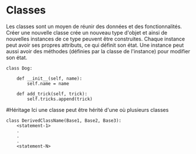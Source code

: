 # Classes
Les classes sont un moyen de réunir des données et des fonctionnalités. Créer une nouvelle classe crée un nouveau type d'objet et ainsi de nouvelles instances de ce type peuvent être construites. Chaque instance peut avoir ses propres attributs, ce qui définit son état. Une instance peut aussi avoir des méthodes (définies par la classe de l'instance) pour modifier son état.
```
class Dog:

    def __init__(self, name):
        self.name = name

    def add_trick(self, trick):
        self.tricks.append(trick)
```

#Héritage
Ici une classe peut être hérité d'une où plusieurs classes
```
class DerivedClassName(Base1, Base2, Base3):
    <statement-1>
    .
    .
    .
    <statement-N>
```